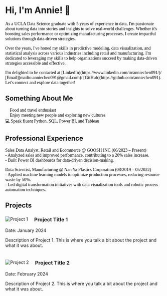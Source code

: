 # Hi, I'm Annie! 👋  
<p style="font-family: Calibri; font-size: 12 px; color: black;">
As a UCLA Data Science graduate with 5 years of experience in data, I'm passionate about turning data into stories and insights to solve real-world challenges. Whether it's boosting sales performance or optimizing manufacturing processes, I create impactful solutions through data-driven strategies.
</p>
<p style="font-family: Calibri; font-size: 12 px; color: black;">
Over the years, I've honed my skills in predictive modeling, data visualization, and statistical analysis across various industries including retail and manufacturing. I'm dedicated to leveraging my skills to help organizations succeed by making data-driven strategies accessible and effective.
</p>

<span style="font-family: Calibri; color: black;">
I'm delighted to be contacted at [LinkedIn](https://www.linkedin.com/in/anniechen091/)/ [Email](mailto:anniechen091@gmail.com)/ [GitHub](https://github.com/anniechen091). Let's connect and explore data together!  <br>
</span>


## Something About Me

<p style="font-family: Calibri; font-size: 12 px; color: black;">
🍰 Food and travel enthusiast <br>
🤝 Enjoy meeting new people and exploring new cultures  <br>
💻 Speak fluent Python, SQL, Power BI, and Tableau 
</p>


## Professional Experience

<p style="font-family: Calibri; font-size: 12 px; color: black;">
<bold>Sales Data Analyst, Retail and Ecommerce @ GOOSH INC</bold> (06/2023 – Present)  <br>
  - Analyzed sales and improved performance, contributing to a 20% sales increase. <br>
  - Built Power BI dashboards for data-driven decision-making. <br>
</p>
<p style="font-family: Calibri; font-size: 12 px; color: black;">  
<bold>Data Scientist, Manufacturing @ Nan Ya Plastics Corporation</bold>  (08/2019 – 05/2022)  <br>
  - Applied machine learning models to optimize production processes, reducing resource waste by 50%. <br>
  - Led digital transformation initiatives with data visualization tools and robotic process automation techniques.
</p>


## Projects

<div class="projects-container">

<div class="project gray">
    <img src="/assets/images/project1.jpg" alt="Project 1" style="float:left; margin-right:20px; height:auto; max-height:200px;">
    <div>
        <h3>Project Title 1</h3>
        <p>Date: January 2024</p>
        <p>Description of Project 1. This is where you talk a bit about the project and what it was about.</p>
    </div>
    <div style="clear:both;"></div>
</div>

<div class="project white">
    <img src="/assets/images/project2.jpg" alt="Project 2" style="float:left; margin-right:20px; height:auto; max-height:200px;">
    <div>
        <h3>Project Title 2</h3>
        <p>Date: February 2024</p>
        <p>Description of Project 2. This is where you talk a bit about the project and what it was about.</p>
    </div>
    <div style="clear:both;"></div>
</div>

</div>



